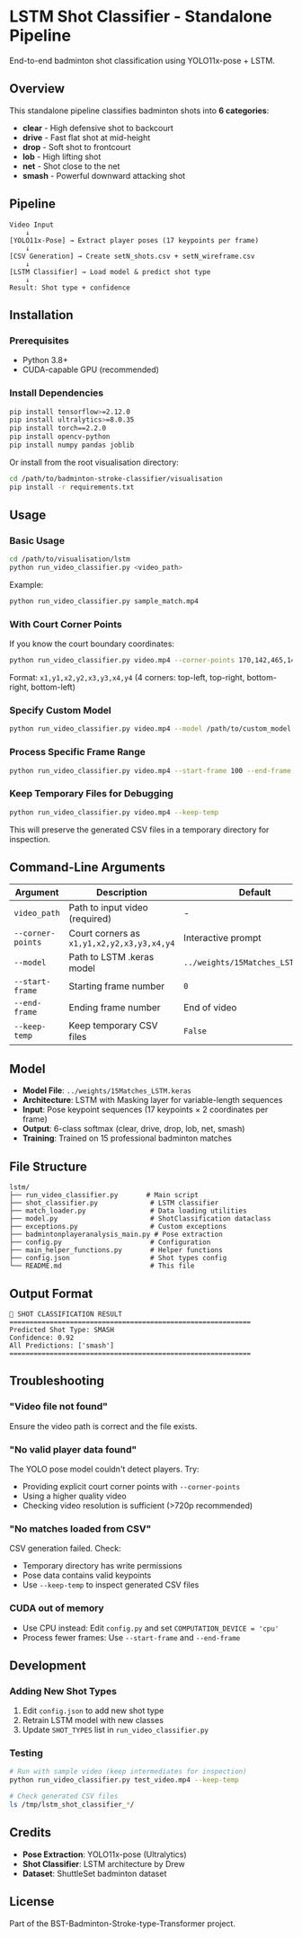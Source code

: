 # LSTM Shot Classifier - Standalone Pipeline

End-to-end badminton shot classification using YOLO11x-pose + LSTM.

## Overview

This standalone pipeline classifies badminton shots into **6 categories**:
- **clear** - High defensive shot to backcourt
- **drive** - Fast flat shot at mid-height
- **drop** - Soft shot to frontcourt
- **lob** - High lifting shot
- **net** - Shot close to the net
- **smash** - Powerful downward attacking shot

## Pipeline

```
Video Input
    ↓
[YOLO11x-Pose] → Extract player poses (17 keypoints per frame)
    ↓
[CSV Generation] → Create setN_shots.csv + setN_wireframe.csv
    ↓
[LSTM Classifier] → Load model & predict shot type
    ↓
Result: Shot type + confidence
```

## Installation

### Prerequisites
- Python 3.8+
- CUDA-capable GPU (recommended)

### Install Dependencies

```bash
pip install tensorflow>=2.12.0
pip install ultralytics>=8.0.35
pip install torch==2.2.0
pip install opencv-python
pip install numpy pandas joblib
```

Or install from the root visualisation directory:
```bash
cd /path/to/badminton-stroke-classifier/visualisation
pip install -r requirements.txt
```

## Usage

### Basic Usage

```bash
cd /path/to/visualisation/lstm
python run_video_classifier.py <video_path>
```

Example:
```bash
python run_video_classifier.py sample_match.mp4
```

### With Court Corner Points

If you know the court boundary coordinates:

```bash
python run_video_classifier.py video.mp4 --corner-points 170,142,465,142,550,358,89,356
```

Format: `x1,y1,x2,y2,x3,y3,x4,y4` (4 corners: top-left, top-right, bottom-right, bottom-left)

### Specify Custom Model

```bash
python run_video_classifier.py video.mp4 --model /path/to/custom_model.keras
```

### Process Specific Frame Range

```bash
python run_video_classifier.py video.mp4 --start-frame 100 --end-frame 500
```

### Keep Temporary Files for Debugging

```bash
python run_video_classifier.py video.mp4 --keep-temp
```

This will preserve the generated CSV files in a temporary directory for inspection.

## Command-Line Arguments

| Argument | Description | Default |
|----------|-------------|---------|
| `video_path` | Path to input video (required) | - |
| `--corner-points` | Court corners as `x1,y1,x2,y2,x3,y3,x4,y4` | Interactive prompt |
| `--model` | Path to LSTM .keras model | `../weights/15Matches_LSTM.keras` |
| `--start-frame` | Starting frame number | `0` |
| `--end-frame` | Ending frame number | End of video |
| `--keep-temp` | Keep temporary CSV files | `False` |

## Model

- **Model File**: `../weights/15Matches_LSTM.keras`
- **Architecture**: LSTM with Masking layer for variable-length sequences
- **Input**: Pose keypoint sequences (17 keypoints × 2 coordinates per frame)
- **Output**: 6-class softmax (clear, drive, drop, lob, net, smash)
- **Training**: Trained on 15 professional badminton matches

## File Structure

```
lstm/
├── run_video_classifier.py       # Main script
├── shot_classifier.py             # LSTM classifier
├── match_loader.py                # Data loading utilities
├── model.py                       # ShotClassification dataclass
├── exceptions.py                  # Custom exceptions
├── badmintonplayeranalysis_main.py # Pose extraction
├── config.py                      # Configuration
├── main_helper_functions.py       # Helper functions
├── config.json                    # Shot types config
└── README.md                      # This file
```

## Output Format

```
🏸 SHOT CLASSIFICATION RESULT
============================================================
Predicted Shot Type: SMASH
Confidence: 0.92
All Predictions: ['smash']
============================================================
```

## Troubleshooting

### "Video file not found"
Ensure the video path is correct and the file exists.

### "No valid player data found"
The YOLO pose model couldn't detect players. Try:
- Providing explicit court corner points with `--corner-points`
- Using a higher quality video
- Checking video resolution is sufficient (>720p recommended)

### "No matches loaded from CSV"
CSV generation failed. Check:
- Temporary directory has write permissions
- Pose data contains valid keypoints
- Use `--keep-temp` to inspect generated CSV files

### CUDA out of memory
- Use CPU instead: Edit `config.py` and set `COMPUTATION_DEVICE = 'cpu'`
- Process fewer frames: Use `--start-frame` and `--end-frame`

## Development

### Adding New Shot Types

1. Edit `config.json` to add new shot type
2. Retrain LSTM model with new classes
3. Update `SHOT_TYPES` list in `run_video_classifier.py`

### Testing

```bash
# Run with sample video (keep intermediates for inspection)
python run_video_classifier.py test_video.mp4 --keep-temp

# Check generated CSV files
ls /tmp/lstm_shot_classifier_*/
```

## Credits

- **Pose Extraction**: YOLO11x-pose (Ultralytics)
- **Shot Classifier**: LSTM architecture by Drew
- **Dataset**: ShuttleSet badminton dataset

## License

Part of the BST-Badminton-Stroke-type-Transformer project.
